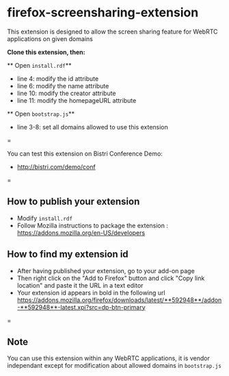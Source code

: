 firefox-screensharing-extension
==============================

This extension is designed to allow the screen sharing feature for WebRTC applications on given domains

**Clone this extension, then:**

** Open `install.rdf`**

* line 4: modify the id attribute
* line 6: modify the name attribute
* line 10: modify the creator attribute
* line 11: modify the homepageURL attribute

** Open `bootstrap.js`**

* line 3-8: set all domains allowed to use this extension

=

You can test this extension on Bistri Conference Demo:

* http://bistri.com/demo/conf

=

## How to publish your extension

* Modify `install.rdf`
* Follow Mozilla instructions to package the extension : https://addons.mozilla.org/en-US/developers

## How to find my extension id

* After having published your extension, go to your add-on page
* Then right click on the "Add to Firefox" button and click "Copy link location" and paste it the URL in a text editor
* Your extension id appears in bold in the following url https://addons.mozilla.org/firefox/downloads/latest/**592948**/addon-**592948**-latest.xpi?src=dp-btn-primary

=

## Note

You can use this extension within any WebRTC applications, it is vendor independant except for modification about allowed domains in `bootstrap.js`
